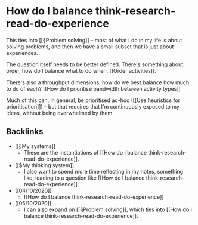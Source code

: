 # How do I balance think-research-read-do-experience
This ties into [[§Problem solving]] – most of what I do in my life is about solving problems, and then we have a small subset that is just about experiences.

The question itself needs to be better defined. There's something about order, how do I balance what to do when. [[Order activities]].

There's also a throughput dimensions, how do we best balance how much to do of each?
[[How do I prioritise bandwidth between activity types]]

Much of this can, in general, be prioritised ad-hoc ([[Use heuristics for prioritisation]]) – but that requires that I'm continuously exposed to my ideas, without being overwhelmed by them.

<!--          -->

## Backlinks
* [[§My systems]]
	* These are the instantiations of [[How do I balance think-research-read-do-experience]].
* [[$My thinking system]]
	* I also want to spend more time reflecting in my notes, something like, leading to a question like [[How do I balance think-research-read-do-experience]]
* [[04/10/2020]]
	* [[How do I balance think-research-read-do-experience]]
* [[05/10/2020]]
	* I can also expand on [[§Problem solving]], which ties into [[How do I balance think-research-read-do-experience]].

<!-- #Life -->

<!-- {BearID:68D19327-C4DC-4A7B-A861-8BEB5254A955-15756-00001303ADDEB881} -->
